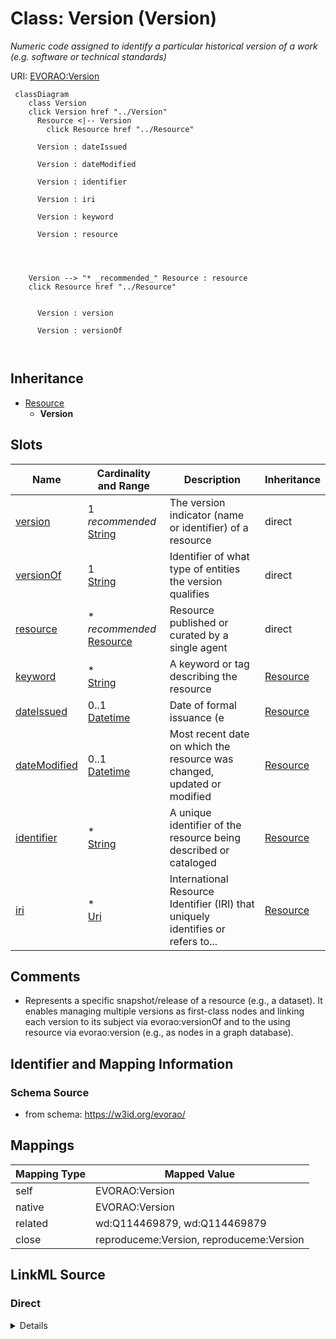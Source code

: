 

# Class: Version (Version) 


_Numeric code assigned to identify a particular historical version of a work (e.g. software or technical standards)_





URI: [EVORAO:Version](https://w3id.org/evorao/Version)






```mermaid
 classDiagram
    class Version
    click Version href "../Version"
      Resource <|-- Version
        click Resource href "../Resource"
      
      Version : dateIssued
        
      Version : dateModified
        
      Version : identifier
        
      Version : iri
        
      Version : keyword
        
      Version : resource
        
          
    
    
    Version --> "* _recommended_" Resource : resource
    click Resource href "../Resource"

        
      Version : version
        
      Version : versionOf
        
      
```





## Inheritance
* [Resource](Resource.md)
    * **Version**



## Slots

| Name | Cardinality and Range | Description | Inheritance |
| ---  | --- | --- | --- |
| [version](version.md) | 1 _recommended_ <br/> [String](String.md) | The version indicator (name or identifier) of a resource | direct |
| [versionOf](versionOf.md) | 1 <br/> [String](String.md) | Identifier of what type of entities the version qualifies | direct |
| [resource](resource.md) | * _recommended_ <br/> [Resource](Resource.md) | Resource published or curated by a single agent | direct |
| [keyword](keyword.md) | * <br/> [String](String.md) | A keyword or tag describing the resource | [Resource](Resource.md) |
| [dateIssued](dateIssued.md) | 0..1 <br/> [Datetime](Datetime.md) | Date of formal issuance (e | [Resource](Resource.md) |
| [dateModified](dateModified.md) | 0..1 <br/> [Datetime](Datetime.md) | Most recent date on which the resource was changed, updated or modified | [Resource](Resource.md) |
| [identifier](identifier.md) | * <br/> [String](String.md) | A unique identifier of the resource being described or cataloged | [Resource](Resource.md) |
| [iri](iri.md) | * <br/> [Uri](Uri.md) | International Resource Identifier (IRI) that uniquely identifies or refers to... | [Resource](Resource.md) |









## Comments

* Represents a specific snapshot/release of a resource (e.g., a dataset). It enables managing multiple versions as first-class nodes and linking each version to its subject via evorao:versionOf and to the using resource via evorao:version (e.g., as nodes in a graph database).

## Identifier and Mapping Information







### Schema Source


* from schema: https://w3id.org/evorao/




## Mappings

| Mapping Type | Mapped Value |
| ---  | ---  |
| self | EVORAO:Version |
| native | EVORAO:Version |
| related | wd:Q114469879, wd:Q114469879 |
| close | reproduceme:Version, reproduceme:Version |







## LinkML Source

<!-- TODO: investigate https://stackoverflow.com/questions/37606292/how-to-create-tabbed-code-blocks-in-mkdocs-or-sphinx -->

### Direct

<details>
```yaml
name: Version
description: Numeric code assigned to identify a particular historical version of
  a work (e.g. software or technical standards)
title: Version
comments:
- Represents a specific snapshot/release of a resource (e.g., a dataset). It enables
  managing multiple versions as first-class nodes and linking each version to its
  subject via evorao:versionOf and to the using resource via evorao:version (e.g.,
  as nodes in a graph database).
from_schema: https://w3id.org/evorao/
close_mappings:
- reproduceme:Version
- reproduceme:Version
related_mappings:
- wd:Q114469879
- wd:Q114469879
is_a: Resource
slots:
- version
- versionOf
- resource
slot_usage:
  version:
    name: version
    description: The version indicator (name or identifier) of a resource
    title: version
    exact_mappings:
    - pav:version
    close_mappings:
    - wdp:P393
    - schema:version
    related_mappings:
    - schema:identifier
    slot_uri: dcat:version
    domain_of:
    - Version
    - Dataset
    - Taxonomy
    range: string
    required: true
    multivalued: false
  versionOf:
    name: versionOf
    description: Identifier of what type of entities the version qualifies
    title: version Of
    related_mappings:
    - dct:isVersionOf
    domain_of:
    - Version
    range: string
    required: true
    multivalued: false
  resource:
    name: resource
    description: Resource published or curated by a single agent
    title: resource
    domain_of:
    - Version
    range: Resource
    required: false
    recommended: true
    multivalued: true

```
</details>

### Induced

<details>
```yaml
name: Version
description: Numeric code assigned to identify a particular historical version of
  a work (e.g. software or technical standards)
title: Version
comments:
- Represents a specific snapshot/release of a resource (e.g., a dataset). It enables
  managing multiple versions as first-class nodes and linking each version to its
  subject via evorao:versionOf and to the using resource via evorao:version (e.g.,
  as nodes in a graph database).
from_schema: https://w3id.org/evorao/
close_mappings:
- reproduceme:Version
- reproduceme:Version
related_mappings:
- wd:Q114469879
- wd:Q114469879
is_a: Resource
slot_usage:
  version:
    name: version
    description: The version indicator (name or identifier) of a resource
    title: version
    exact_mappings:
    - pav:version
    close_mappings:
    - wdp:P393
    - schema:version
    related_mappings:
    - schema:identifier
    slot_uri: dcat:version
    domain_of:
    - Version
    - Dataset
    - Taxonomy
    range: string
    required: true
    multivalued: false
  versionOf:
    name: versionOf
    description: Identifier of what type of entities the version qualifies
    title: version Of
    related_mappings:
    - dct:isVersionOf
    domain_of:
    - Version
    range: string
    required: true
    multivalued: false
  resource:
    name: resource
    description: Resource published or curated by a single agent
    title: resource
    domain_of:
    - Version
    range: Resource
    required: false
    recommended: true
    multivalued: true
attributes:
  version:
    name: version
    description: The version indicator (name or identifier) of a resource
    title: version
    from_schema: https://w3id.org/evorao/
    exact_mappings:
    - pav:version
    close_mappings:
    - wdp:P393
    - schema:version
    related_mappings:
    - schema:identifier
    rank: 1000
    slot_uri: dcat:version
    alias: version
    owner: Version
    domain_of:
    - Version
    - Dataset
    - Taxonomy
    range: string
    required: true
    recommended: true
    multivalued: false
  versionOf:
    name: versionOf
    description: Identifier of what type of entities the version qualifies
    title: version Of
    from_schema: https://w3id.org/evorao/
    related_mappings:
    - dct:isVersionOf
    rank: 1000
    alias: versionOf
    owner: Version
    domain_of:
    - Version
    range: string
    required: true
    multivalued: false
  resource:
    name: resource
    description: Resource published or curated by a single agent
    title: resource
    from_schema: https://w3id.org/evorao/
    rank: 1000
    alias: resource
    owner: Version
    domain_of:
    - Version
    range: Resource
    required: false
    recommended: true
    multivalued: true
  keyword:
    name: keyword
    description: A keyword or tag describing the resource
    title: keyword
    from_schema: https://w3id.org/evorao/
    rank: 1000
    slot_uri: dcat:keyword
    alias: keyword
    owner: Version
    domain_of:
    - Resource
    range: string
    required: false
    multivalued: true
  dateIssued:
    name: dateIssued
    description: Date of formal issuance (e.g., publication) of the resource
    title: date issued
    comments:
    - encoded using the relevant ISO 8601 Date and Time compliant string [DATETIME]
    from_schema: https://w3id.org/evorao/
    exact_mappings:
    - sepio:0000051
    close_mappings:
    - schema:datePublished
    - schema:dateCreated
    rank: 1000
    slot_uri: dct:issued
    alias: dateIssued
    owner: Version
    domain_of:
    - Resource
    range: datetime
    required: false
    multivalued: false
  dateModified:
    name: dateModified
    description: Most recent date on which the resource was changed, updated or modified
    title: date modified
    comments:
    - encoded using the relevant ISO 8601 Date and Time compliant string [DATETIME]
    from_schema: https://w3id.org/evorao/
    exact_mappings:
    - sepio:0000036
    close_mappings:
    - schema:dateModified
    rank: 1000
    slot_uri: dct:modified
    alias: dateModified
    owner: Version
    domain_of:
    - Resource
    range: datetime
    required: false
    multivalued: false
  identifier:
    name: identifier
    description: A unique identifier of the resource being described or cataloged
    title: identifier
    comments:
    - The identifier is a text string which is assigned to the resource to provide
      an unambiguous reference within a particular context. Persistent identifiers
      should be provided as HTTP URIs
    from_schema: https://w3id.org/evorao/
    exact_mappings:
    - schema:identifier
    rank: 1000
    slot_uri: dct:identifier
    alias: identifier
    owner: Version
    domain_of:
    - Resource
    range: string
    required: false
    multivalued: true
  iri:
    name: iri
    description: International Resource Identifier (IRI) that uniquely identifies
      or refers to the resource. IRIs include URIs, and URIs include URLs
    title: IRI
    comments:
    - An IRI is a global identifier standardized by IETF RFC 3987. It may or may not
      be resolvable on the web. IRIs include URIs, and URIs include URLs
    from_schema: https://w3id.org/evorao/
    rank: 1000
    is_a: identifier
    alias: iri
    owner: Version
    domain_of:
    - Resource
    range: uri
    required: false
    multivalued: true

```
</details>
